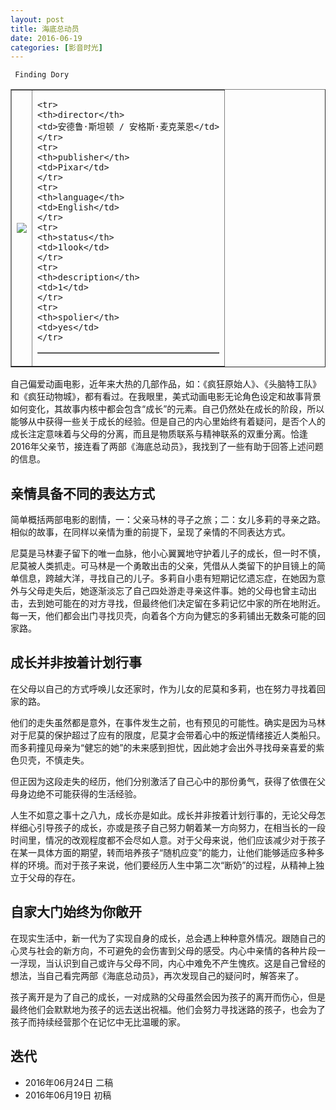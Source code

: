 ```yaml
---
layout: post
title: 海底总动员
date: 2016-06-19
categories: [影音时光]
---
```


```
 Finding Dory 
```
<html>
<body>

<table border="1">
<tr>
<td>
<img src = "http://img31.mtime.cn/pi/2016/06/14/170553.78477594_220X220.jpg">
</td>

<td>
<table border="1">

    <tr>
    <th>director</th>
    <td>安德鲁·斯坦顿 / 安格斯·麦克莱恩</td>
    </tr>
    <tr>
    <th>publisher</th>
    <td>Pixar</td>
    </tr>
    <tr>
    <th>language</th>
    <td>English</td>
    </tr>
    <tr>
    <th>status</th>
    <td>1look</td>
    </tr>
    <tr>
    <th>description</th>
    <td>1</td>
    </tr>
    <tr>
    <th>spolier</th>
    <td>yes</td>
    </tr>


</table>
</td>

</tr>
</table>

</body>
</html>

自己偏爱动画电影，近年来大热的几部作品，如：《疯狂原始人》、《头脑特工队》和《疯狂动物城》，都有看过。在我眼里，美式动画电影无论角色设定和故事背景如何变化，其故事内核中都会包含“成长”的元素。自己仍然处在成长的阶段，所以能够从中获得一些关于成长的经验。但是自己的内心里始终有着疑问，是否个人的成长注定意味着与父母的分离，而且是物质联系与精神联系的双重分离。恰逢2016年父亲节，接连看了两部《海底总动员》，我找到了一些有助于回答上述问题的信息。

## 亲情具备不同的表达方式

简单概括两部电影的剧情，一：父亲马林的寻子之旅；二：女儿多莉的寻亲之路。相似的故事，在同样以亲情为重的前提下，呈现了亲情的不同表达方式。

尼莫是马林妻子留下的唯一血脉，他小心翼翼地守护着儿子的成长，但一时不慎，尼莫被人类抓走。可马林是一个勇敢出击的父亲，凭借从人类留下的护目镜上的简单信息，跨越大洋，寻找自己的儿子。多莉自小患有短期记忆遗忘症，在她因为意外与父母走失后，她逐渐淡忘了自己四处游走寻亲这件事。她的父母也曾主动出击，去到她可能在的对方寻找，但最终他们决定留在多莉记忆中家的所在地附近。每一天，他们都会出门寻找贝壳，向着各个方向为健忘的多莉铺出无数条可能的回家路。

## 成长并非按着计划行事

在父母以自己的方式呼唤儿女还家时，作为儿女的尼莫和多莉，也在努力寻找着回家的路。

他们的走失虽然都是意外，在事件发生之前，也有预见的可能性。确实是因为马林对于尼莫的保护超过了应有的限度，尼莫才会带着心中的叛逆情绪接近人类船只。而多莉撞见母亲为“健忘的她”的未来感到担忧，因此她才会出外寻找母亲喜爱的紫色贝壳，不慎走失。

但正因为这段走失的经历，他们分别激活了自己心中的那份勇气，获得了依偎在父母身边绝不可能获得的生活经验。

人生不如意之事十之八九，成长亦是如此。成长并非按着计划行事的，无论父母怎样细心引导孩子的成长，亦或是孩子自己努力朝着某一方向努力，在相当长的一段时间里，情况的改观程度都不会尽如人意。对于父母来说，他们应该减少对于孩子在某一具体方面的期望，转而培养孩子“随机应变”的能力，让他们能够适应多种多样的环境。而对于孩子来说，他们要经历人生中第二次“断奶”的过程，从精神上独立于父母的存在。

## 自家大门始终为你敞开 

在现实生活中，新一代为了实现自身的成长，总会遇上种种意外情况。跟随自己的心灵与社会的新方向，不可避免的会伤害到父母的感受。内心中亲情的各种片段一一浮现，当认识到自己或许与父母不同，内心中难免不产生愧疚。这是自己曾经的想法，当自己看完两部《海底总动员》，再次发现自己的疑问时，解答来了。

孩子离开是为了自己的成长，一对成熟的父母虽然会因为孩子的离开而伤心，但是最终他们会默默地为孩子的远去送出祝福。他们会努力寻找迷路的孩子，也会为了孩子而持续经营那个在记忆中无比温暖的家。









## 迭代

* 2016年06月24日 二稿
* 2016年06月19日 初稿